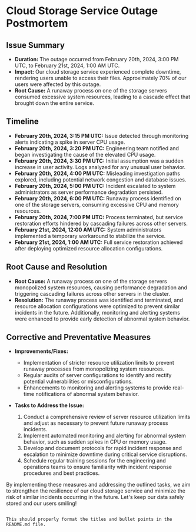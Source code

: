 # Cloud Storage Service Outage Postmortem

## Issue Summary

- **Duration:** The outage occurred from February 20th, 2024, 3:00 PM UTC, to February 21st, 2024, 1:00 AM UTC.
- **Impact:** Our cloud storage service experienced complete downtime, rendering users unable to access their files. Approximately 70% of our users were affected by this outage.
- **Root Cause:** A runaway process on one of the storage servers consumed excessive system resources, leading to a cascade effect that brought down the entire service.

## Timeline

- **February 20th, 2024, 3:15 PM UTC:** Issue detected through monitoring alerts indicating a spike in server CPU usage.
- **February 20th, 2024, 3:20 PM UTC:** Engineering team notified and began investigating the cause of the elevated CPU usage.
- **February 20th, 2024, 3:30 PM UTC:** Initial assumption was a sudden increase in user activity. Logs analyzed for any unusual user behavior.
- **February 20th, 2024, 4:00 PM UTC:** Misleading investigation paths explored, including potential network congestion and database issues.
- **February 20th, 2024, 5:00 PM UTC:** Incident escalated to system administrators as server performance degradation persisted.
- **February 20th, 2024, 6:00 PM UTC:** Runaway process identified on one of the storage servers, consuming excessive CPU and memory resources.
- **February 20th, 2024, 7:00 PM UTC:** Process terminated, but service restoration efforts hindered by cascading failures across other servers.
- **February 21st, 2024, 12:00 AM UTC:** System administrators implemented a temporary workaround to stabilize the service.
- **February 21st, 2024, 1:00 AM UTC:** Full service restoration achieved after deploying optimized resource allocation configurations.

## Root Cause and Resolution

- **Root Cause:** A runaway process on one of the storage servers monopolized system resources, causing performance degradation and triggering cascading failures across other servers in the cluster.
- **Resolution:** The runaway process was identified and terminated, and resource allocation configurations were optimized to prevent similar incidents in the future. Additionally, monitoring and alerting systems were enhanced to provide early detection of abnormal system behavior.

## Corrective and Preventative Measures

- **Improvements/Fixes:**
  - Implementation of stricter resource utilization limits to prevent runaway processes from monopolizing system resources.
  - Regular audits of server configurations to identify and rectify potential vulnerabilities or misconfigurations.
  - Enhancements to monitoring and alerting systems to provide real-time notifications of abnormal system behavior.

- **Tasks to Address the Issue:**
  1. Conduct a comprehensive review of server resource utilization limits and adjust as necessary to prevent future runaway process incidents.
  2. Implement automated monitoring and alerting for abnormal system behavior, such as sudden spikes in CPU or memory usage.
  3. Develop and document protocols for rapid incident response and escalation to minimize downtime during critical service disruptions.
  4. Schedule regular training sessions for the engineering and operations teams to ensure familiarity with incident response procedures and best practices.

By implementing these measures and addressing the outlined tasks, we aim to strengthen the resilience of our cloud storage service and minimize the risk of similar incidents occurring in the future. Let's keep our data safely stored and our users smiling!
```

This should properly format the titles and bullet points in the README.md file.
